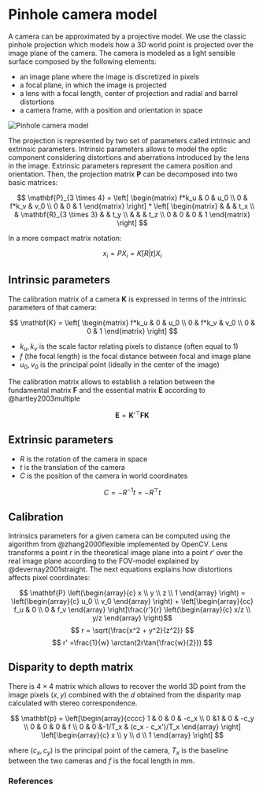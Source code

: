 # Pinhole camera model

A camera can be approximated by a projective model. We use the classic pinhole projection which models how a 3D world point is projected over the image plane of the camera. The camera is modeled as a light sensible surface composed by the following elements:

- an image plane where the image is discretized in pixels
- a focal plane, in which the image is projected
- a lens with a focal length, center of projection and radial and barrel distortions
- a camera frame, with a position and orientation in space

![](http://lfa.mobivap.uva.es/~fradelg/phd/figures/pinhole.svg "Pinhole camera model")

The projection is represented by two set of parameters called intrinsic and extrinsic parameters. Intrinsic parameters allows to model the optic component considering distortions and aberrations introduced by the lens in the image. Extrinsic parameters represent the camera position and orientation. Then, the projection matrix $\mathbf{P}$ can be decomposed into two basic matrices:

$$ \mathbf{P}_{3 \times 4} = \left[ \begin{matrix} f*k_u & 0 & u_0 \\ 0 & f*k_v & v_0 \\ 0 & 0 & 1 \end{matrix} \right] * \left[ \begin{matrix} & & & t_x \\ & \mathbf{R}_{3 \times 3} & & t_y \\ & & & t_z \\ 0 & 0 & 0 & 1 \end{matrix} \right] $$

In a more compact matrix notation:

$$ x_i = P X_i = K [R|t] X_i $$

## Intrinsic parameters

The calibration matrix of a camera $\mathbf{K}$ is expressed in terms of the intrinsic parameters of that camera:

$$ \mathbf{K} = \left[ \begin{matrix} f*k_u & 0 & u_0 \\ 0 & f*k_v & v_0 \\ 0 & 0 & 1 \end{matrix} \right] $$

- $k_u, k_v$ is the scale factor relating pixels to distance (often equal to 1)
- $f$ (the focal length) is the focal distance between focal and image plane
- $u_0, v_0$ is the principal point (ideally in the center of the image)

The calibration matrix allows to establish a relation between the fundamental matrix $\mathbf{F}$ and the essential matrix $\mathbf{E}$ according to @hartley2003multiple

$$ \mathbf{E} = \mathbf{K}'^{\top} \mathbf{F} \mathbf{K} $$

## Extrinsic parameters

- $R$ is the rotation of the camera in space
- $t$ is the translation of the camera
- $C$ is the position of the camera in world coordinates

$$ C = −R^{-1}t = −R^{\top}t $$

## Calibration

Intrinsics parameters for a given camera can be computed using the algorithm from @zhang2000flexible implemented by OpenCV. Lens transforms a point $r$ in the theoretical image plane into a point $r'$  over the real image plane according to the FOV-model explained by @devernay2001straight. The next equations explains how distortions affects pixel coordinates:

$$ \mathbf{P} \left(\begin{array}{c} x \\ y \\ z \\ 1 \end{array} \right) = \left(\begin{array}{c} u_0 \\ v_0 \end{array} \right) + \left[\begin{array}{cc} f_u & 0 \\ 0 & f_v \end{array} \right]\frac{r'}{r} \left(\begin{array}{c} x/z \\ y/z \end{array} \right)$$
$$ r = \sqrt{\frac{x^2 + y^2}{z^2}} $$
$$ r' =\frac{1}{w} \arctan(2r\tan{\frac{w}{2}}) $$


## Disparity to depth matrix

There is $4 \times 4$ matrix which allows to recover the world 3D point from the image pixels $(x, y)$ combined with the $d$ obtained from the disparity map calculated with stereo correspondence.

$$
\mathbf{p} = \left[\begin{array}{cccc}
1 & 0 & 0 & -c_x \\
0 &1 & 0 & -c_y \\
0 & 0 & 0 & f \\
0 & 0 &-1/T_x & (c_x - c_x')/T_x
\end{array} \right]
\left[\begin{array}{c}
x \\ y \\ d \\ 1
\end{array} \right]
$$

where $(c_x, c_y)$ is the principal point of the camera, $T_x$ is the baseline between the two cameras and $f$ is the focal length in mm.

### References
